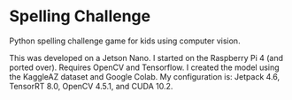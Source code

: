 # Spelling Challenge
Python spelling challenge game for kids using computer vision.

This was developed on a Jetson Nano. I started on the Raspberry Pi 4 (and ported over).
Requires OpenCV and Tensorflow.  I created the model using the KaggleAZ dataset and Google Colab.
My configuration is: Jetpack 4.6, TensorRT 8.0, OpenCV 4.5.1, and CUDA 10.2.


